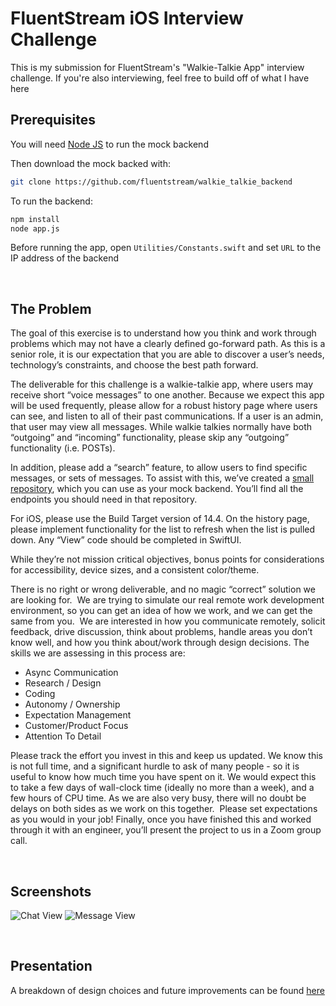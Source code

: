 # FluentStream iOS Interview Challenge

This is my submission for FluentStream's "Walkie-Talkie App" interview challenge. If you're also interviewing, feel free to build off of what I have here

## Prerequisites 

You will need [Node JS](https://nodejs.org/en/download/) to run the mock backend

Then download the mock backed with:
```bash
git clone https://github.com/fluentstream/walkie_talkie_backend
```

To run the backend:
```bash
npm install
node app.js
```

Before running the app, open `Utilities/Constants.swift` and set `URL` to the IP address of the backend

<br />

## The Problem

The goal of this exercise is to understand how you think and work through problems which may not have a clearly defined go-forward path. As this is a senior role, it is our expectation that you are able to discover a user’s needs, technology’s constraints, and choose the best path forward. 

The deliverable for this challenge is a walkie-talkie app, where users may receive short “voice messages” to one another. Because we expect this app will be used frequently, please allow for a robust history page where users can see, and listen to all of their past communications. If a user is an admin, that user may view all messages. While walkie talkies normally have both “outgoing” and “incoming” functionality, please skip any “outgoing” functionality (i.e. POSTs). 

In addition, please add a “search” feature, to allow users to find specific messages, or sets of messages. To assist with this, we’ve created a [small repository](https://github.com/fluentstream-sandbox/walkie_talkie_backend), which you can use as your mock backend. You’ll find all the endpoints you should need in that repository. 

For iOS, please use the Build Target version of 14.4. On the history page, please implement functionality for the list to refresh when the list is pulled down. Any “View” code should be completed in SwiftUI.

While they’re not mission critical objectives, bonus points for considerations for accessibility, device sizes, and a consistent color/theme. 

There is no right or wrong deliverable, and no magic “correct” solution we are looking for.  We are trying to simulate our real remote work development environment, so you can get an idea of how we work, and we can get the same from you. 
We are interested in how you communicate remotely, solicit feedback, drive discussion, think about problems, handle areas you don’t know well, and how you think about/work through design decisions.
The skills we are assessing in this process are:
* Async Communication
* Research / Design
* Coding
* Autonomy / Ownership
* Expectation Management
* Customer/Product Focus
* Attention To Detail

Please track the effort you invest in this and keep us updated. We know this is not full time, and a significant hurdle to ask of many people - so it is useful to know how much time you have spent on it. We would expect this to take a few days of wall-clock time (ideally no more than a week), and a few hours of CPU time. As we are also very busy, there will no doubt be delays on both sides as we work on this together.  Please set expectations as you would in your job!
Finally, once you have finished this and worked through it with an engineer, you’ll present the project to us in a Zoom group call.

<br />

## Screenshots

![Chat View](https://kylemusco.github.io/img/FluentStream/Chats%20View.png)   ![Message View](https://kylemusco.github.io/img/FluentStream/Message%20View.png)

<br />

## Presentation

A breakdown of design choices and future improvements can be found [here](https://docs.google.com/presentation/d/1YAKB6Lz6sSe5KtrxZc4SeHKvPoy_otVbvjWxsr-8VK4/edit?usp=sharing)
